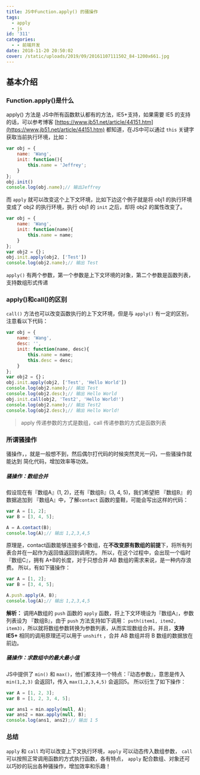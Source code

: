 ```yaml
---
title: JS中Function.apply() 的骚操作
tags:
  - apply
  - js
id: '311'
categories:
  - - 前端开发
date: 2018-11-20 20:50:02
cover: /static/uploads/2019/09/20161107111502_84-1200x661.jpg
---
```




## 基本介绍

### Function.apply()是什么

apply() 方法是 JS中所有函数默认都有的方法，IE5+支持，如果需要 IE5 的支持的话，可以参考博客 [https://www.jb51.net/article/44151.htm](https://www.jb51.net/article/44151.htm) 都知道，在JS中可以通过 `this` 关键字获取当前执行环境，比如：

```javascript
var obj = {
    name: 'Wang',
    init: function(){
        this.name = 'Jeffrey';
    }
};
obj.init()
console.log(obj.name);// 输出Jeffrey
```

而 `apply` 就可以改变这个上下文环境，比如下边这个例子就是将 obj1 的执行环境变成了 obj2 的执行环境，执行 obj1 的 `init` 之后，却将 obj2 的属性改变了。

```javascript
var obj = {
    name: 'Wang',
    init: function(name){
        this.name = name;
    }
};
var obj2 = {}；
obj.init.apply(obj2, ['Test'])
console.log(obj2.name);// 输出 Test
```

`apply()` 有两个参数，第一个参数是上下文环境的对象，第二个参数是函数列表，支持数组形式传递

### apply()和call()的区别

`call()` 方法也可以改变函数执行的上下文环境，但是与 `apply()` 有一定的区别，注意看以下代码：

```javascript
var obj = {
    name: 'Wang',
    desc: '',
    init: function(name, desc){
        this.name = name;
        this.desc = desc;
    }
};
var obj2 = {}；
obj.init.apply(obj2, ['Test', 'Hello World'])
console.log(obj2.name);// 输出 Test
console.log(obj2.desc);// 输出 Hello World
obj.init.call(obj2, 'Test2', 'Hello World!')
console.log(obj2.name);// 输出 Test2
console.log(obj2.desc);// 输出 Hello World!
```

> apply 传递参数的方式是数组，call 传递参数的方式是函数列表

### 所谓骚操作

骚操作，，就是一般想不到，然后偶尔打代码的时候突然灵光一闪，一些骚操作就能达到 简化代码，增加效率等功效。

##### 骚操作：数组合并

假设现在有『数组A』(1, 2)，还有『数组B』(3, 4, 5)，我们希望把 『数组B』 的数据追加到 『数组A』中，了解`contact` 函数的童鞋，可能会写出这样的代码：

```javascript
var A = [1, 2];
var B = [3, 4, 5];

A = A.contact(B);
console.log(A);// 输出 1,2,3,4,5
```

原理是，contact函数能够连接多个数组，在**不改变原有数组的前提**下，将所有列表合并在一起作为返回值返回到调用方。 所以，在这个过程中，会出现一个临时『数组C』，拥有 A+B的长度，对于只想合并 AB 数组的需求来说，是一种内存浪费。 所以，有如下骚操作：

```javascript
var A = [1, 2];
var B = [3, 4, 5];

A.push.apply(A, B);
console.log(A);// 输出 1,2,3,4,5
```

**解析：** 调用A数组的 `push` 函数的 `apply` 函数，将上下文环境设为『数组A』，参数列表设为 『数组B』，由于 `push` 方法支持如下调用： `puth(item1, item2, item3)`，所以就将数组参数转换为参数列表，从而实现数组合并。并且，**支持IE5+** 相同的调用原理还可以用于 `unshift` ，合并 AB 数组并将 B 数组的数据放在前边。

##### 骚操作：求数组中的最大最小值

JS中提供了 `min()` 和 `max()`，他们都支持一个特点：『动态参数』，意思是传入 `min(1,2,3)` 会返回1，传入 `max(1,2,3,4,5)` 会返回5。 所以衍生了如下操作：

```javascript
var A = [1, 2, 3];
var B = [1, 2, 3, 4, 5];

var ans1 = min.apply(null, A);
var ans2 = max.apply(null, B);
console.log(ans1, ans2);// 输出 1 5
```

### 总结

`apply` 和 `call` 均可以改变上下文执行环境，`apply` 可以动态传入数组参数， `call` 可以按照正常调用函数的方式执行函数，各有特点， `apply` 配合数组、对象还可以巧妙的玩出各种骚操作，增加效率和乐趣！